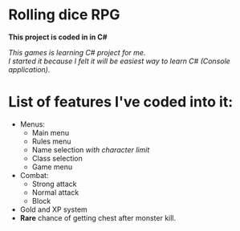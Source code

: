 # Rolling dice RPG

**This project is coded in in C#**


*This games is learning C# project for me.  
I started it because I felt it will be easiest way to learn C# (Console application).*

# List of features I've coded into it:  
- Menus:
  - Main menu
  - Rules menu
  - Name selection *with character limit*
  - Class selection
  - Game menu
- Combat:
  - Strong attack
  - Normal attack
  - Block
- Gold and XP system
- **Rare** chance of getting chest after monster kill.

